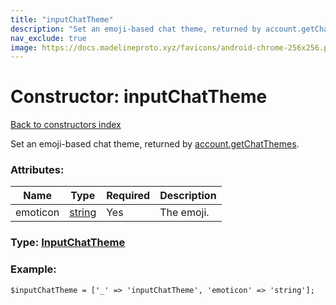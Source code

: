 ```yaml
---
title: "inputChatTheme"
description: "Set an emoji-based chat theme, returned by account.getChatThemes."
nav_exclude: true
image: https://docs.madelineproto.xyz/favicons/android-chrome-256x256.png
---
```

# Constructor: inputChatTheme  
[Back to constructors index](/API_docs/constructors/index.html)



Set an emoji-based chat theme, returned by [account.getChatThemes](../methods/account.getChatThemes.html).

### Attributes:

| Name     |    Type       | Required | Description |
|----------|---------------|----------|-------------|
|emoticon|[string](/API_docs/types/string.html) | Yes|The emoji.|



### Type: [InputChatTheme](/API_docs/types/InputChatTheme.html)


### Example:

```
$inputChatTheme = ['_' => 'inputChatTheme', 'emoticon' => 'string'];
```  
